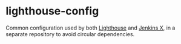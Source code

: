 # lighthouse-config

Common configuration used by both [Lighthouse](https://github.com/jenkins-x/lighthouse) and [Jenkins X](https://github.com/jenkins-x/jx), in a separate repository to avoid circular dependencies.
